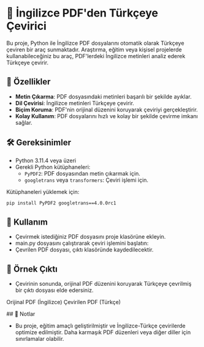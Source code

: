 # 📄 İngilizce PDF'den Türkçeye Çevirici

Bu proje, Python ile İngilizce PDF dosyalarını otomatik olarak Türkçeye çeviren bir araç sunmaktadır. Araştırma, eğitim veya kişisel projelerde kullanabileceğiniz bu araç, PDF'lerdeki İngilizce metinleri analiz ederek Türkçeye çevirir.

## 🚀 Özellikler
- **Metin Çıkarma**: PDF dosyasındaki metinleri başarılı bir şekilde ayıklar.
- **Dil Çevirisi**: İngilizce metinleri Türkçeye çevirir.
- **Biçim Koruma**: PDF'nin orijinal düzenini koruyarak çeviriyi gerçekleştirir.
- **Kolay Kullanım**: PDF dosyalarını hızlı ve kolay bir şekilde çevirme imkanı sağlar.

## 🛠 Gereksinimler
- Python 3.11.4 veya üzeri
- Gerekli Python kütüphaneleri:
  - `PyPDF2`: PDF dosyasından metin çıkarmak için.
  - `googletrans` veya `transformers`: Çeviri işlemi için.

Kütüphaneleri yüklemek için:

```bash
pip install PyPDF2 googletrans==4.0.0rc1
```

## 📖 Kullanım
- Çevirmek istediğiniz PDF dosyasını proje klasörüne ekleyin.
- main.py dosyasını çalıştırarak çeviri işlemini başlatın:
- Çevrilen PDF dosyası, çıktı klasöründe kaydedilecektir.

## 📌 Örnek Çıktı
- Çevirinin sonunda, orijinal PDF düzenini koruyarak Türkçeye çevrilmiş bir çıktı dosyası elde edersiniz.

Orijinal PDF (İngilizce)	Çevirilen PDF (Türkçe)

## 📎 Notlar
- Bu proje, eğitim amaçlı geliştirilmiştir ve İngilizce-Türkçe çevirilerde optimize edilmiştir. Daha karmaşık PDF düzenleri veya diğer diller için sınırlamalar olabilir.